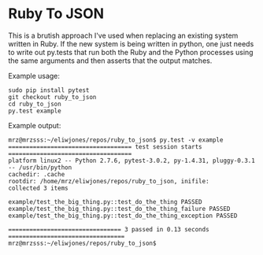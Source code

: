 Ruby To JSON
============

This is a brutish approach I've used when replacing an existing system written in Ruby.
If the new system is being written in python, one just needs to write out py.tests
that run both the Ruby and the Python processes using the same arguments and then asserts
that the output matches.


Example usage:
```
sudo pip install pytest
git checkout ruby_to_json
cd ruby_to_json
py.test example
```

Example output:
```
mrz@mrzsss:~/eliwjones/repos/ruby_to_json$ py.test -v example
=================================== test session starts ===================================
platform linux2 -- Python 2.7.6, pytest-3.0.2, py-1.4.31, pluggy-0.3.1 -- /usr/bin/python
cachedir: .cache
rootdir: /home/mrz/eliwjones/repos/ruby_to_json, inifile:
collected 3 items

example/test_the_big_thing.py::test_do_the_thing PASSED
example/test_the_big_thing.py::test_do_the_thing_failure PASSED
example/test_the_big_thing.py::test_do_the_thing_exception PASSED

================================ 3 passed in 0.13 seconds =================================
mrz@mrzsss:~/eliwjones/repos/ruby_to_json$
```
